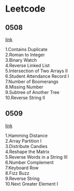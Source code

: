 # Leetcode

## 0508
[link](./leetcode/0508.md)

1.Contains Duplicate   
2.Roman to Integer   
3.Binary Watch  
4.Reverse Linked List   
5.Intersection of Two Arrays II  
6.Student Attendance Record I  
7.Number of Boomerangs   
8.Missing Number   
9.Subtree of Another Tree   
10.Reverse String II

## 0509
[link](./leetcode/0509.md)

1.Hamming Distance      
2.Array Partition I    
3.Distribute Candies   
4.Reshape the Matrix     
5.Reverse Words in a String III    
6.Number Complement  
7.Keyboard Row     
8.Fizz Buzz    
9.Reverse String   
10.Next Greater Element I   
